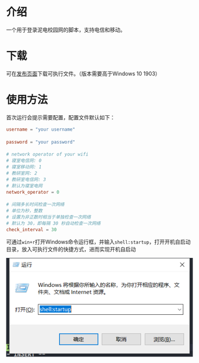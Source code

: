 # 介绍

一个用于登录泥电校园网的脚本，支持电信和移动。

# 下载

可在[发布页面](https://github.com/kewuaa/uestc_wifi_helper/releases)下载可执行文件。（版本需要高于Windows 10 1903）

# 使用方法

首次运行会提示需要配置，配置文件默认如下：

``` toml
username = "your username"

password = "your password"

# network operator of your wifi
# 寝室电信网: 0
# 寝室移动网: 1
# 教研室网: 2
# 教研室电信网: 3
# 默认为寝室电网
network_operator = 0

# 间隔多长时间检查一次网络
# 单位为秒，整数
# 设置为非正数时相当于单独检查一次网络
# 默认为 30，即每隔 30 秒自动检查一次网络
check_interval = 30
```

可通过`win+r`打开Windows命令运行框，并输入`shell:startup`，打开开机自启动目录，放入可执行文件的快捷方式，进而实现开机自启动

![](./snapshots/snapshot1.png)
